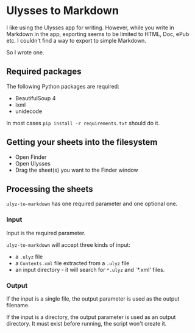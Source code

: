 # Ulysses to Markdown

I like using the Ulysses app for writing. However, while you write in Markdown in the app, exporting seems to be limited to HTML, Doc, ePub etc. I couldn't find a way to export to simple Markdown.

So I wrote one.

## Required packages

The following Python packages are required:

* BeautifulSoup 4
* lxml
* unidecode 

In most cases `pip install -r requirements.txt` should do it. 

## Getting your sheets into the filesystem
* Open Finder
* Open Ulysses
* Drag the sheet(s) you want to the Finder window

## Processing the sheets

`ulyz-to-markdown` has one required parameter and one optional one.

### Input

Input is the required parameter.

`ulyz-to-markdown` will accept three kinds of input:

* a `.ulyz` file
* a `Contents.xml` file extracted from a `.ulyz` file
* an input directory - it will search for `*.ulyz` and `*.xml' files.

### Output

If the input is a single file, the output parameter is used as the output filename.

If the input is a directory, the output parameter is used as an output directory. It must exist before running, the script won't create it.